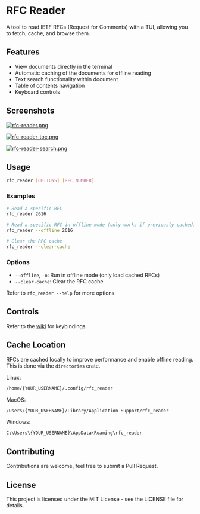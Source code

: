# RFC Reader

A tool to read IETF RFCs (Request for Comments) with a TUI, allowing you to fetch, cache, and browse them.

## Features

- View documents directly in the terminal
- Automatic caching of the documents for offline reading
- Text search functionality within document
- Table of contents navigation
- Keyboard controls

## Screenshots

[![rfc-reader.png](https://i.postimg.cc/7Lx5RrDz/rfc-reader.png)](https://postimg.cc/fVrW3FVW)

[![rfc-reader-toc.png](https://i.postimg.cc/xdtXDpT4/rfc-reader-toc.png)](https://postimg.cc/CZnhbN8G)

[![rfc-reader-search.png](https://i.postimg.cc/4xvKwxCZ/rfc-reader-search.png)](https://postimg.cc/XrJ7Y37D)

## Usage

```bash
rfc_reader [OPTIONS] [RFC_NUMBER]
```

### Examples

```bash
# Read a specific RFC
rfc_reader 2616

# Read a specific RFC in offline mode (only works if previously cached)
rfc_reader --offline 2616

# Clear the RFC cache
rfc_reader --clear-cache
```

### Options

- `--offline`, `-o`: Run in offline mode (only load cached RFCs)
- `--clear-cache`: Clear the RFC cache

Refer to `rfc_reader --help` for more options.

## Controls

Refer to the [wiki](https://github.com/ozan2003/rfc_reader/wiki/Keybindings) for keybindings.

## Cache Location

RFCs are cached locally to improve performance and enable offline reading.
This is done via the `directories` crate.

Linux:

```bash
/home/{YOUR_USERNAME}/.config/rfc_reader
```

MacOS:

```bash
/Users/{YOUR_USERNAME}/Library/Application Support/rfc_reader
```

Windows:

```bash
C:\Users\{YOUR_USERNAME}\AppData\Roaming\rfc_reader
```

## Contributing

Contributions are welcome, feel free to submit a Pull Request.

## License

This project is licensed under the MIT License - see the LICENSE file for details.
